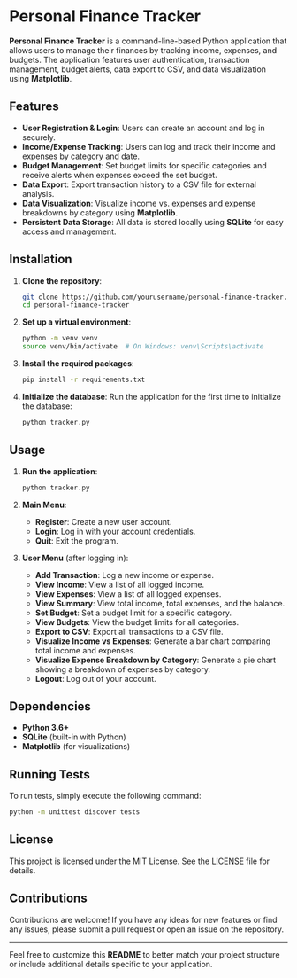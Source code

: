 
# Personal Finance Tracker

**Personal Finance Tracker** is a command-line-based Python application that allows users to manage their finances by tracking income, expenses, and budgets. The application features user authentication, transaction management, budget alerts, data export to CSV, and data visualization using **Matplotlib**.

## Features

- **User Registration & Login**: Users can create an account and log in securely.
- **Income/Expense Tracking**: Users can log and track their income and expenses by category and date.
- **Budget Management**: Set budget limits for specific categories and receive alerts when expenses exceed the set budget.
- **Data Export**: Export transaction history to a CSV file for external analysis.
- **Data Visualization**: Visualize income vs. expenses and expense breakdowns by category using **Matplotlib**.
- **Persistent Data Storage**: All data is stored locally using **SQLite** for easy access and management.

## Installation

1. **Clone the repository**:
    ```bash
    git clone https://github.com/yourusername/personal-finance-tracker.git
    cd personal-finance-tracker
    ```

2. **Set up a virtual environment**:
    ```bash
    python -m venv venv
    source venv/bin/activate  # On Windows: venv\Scripts\activate
    ```

3. **Install the required packages**:
    ```bash
    pip install -r requirements.txt
    ```

4. **Initialize the database**:
    Run the application for the first time to initialize the database:
    ```bash
    python tracker.py
    ```

## Usage

1. **Run the application**:
    ```bash
    python tracker.py
    ```

2. **Main Menu**:
    - **Register**: Create a new user account.
    - **Login**: Log in with your account credentials.
    - **Quit**: Exit the program.

3. **User Menu** (after logging in):
    - **Add Transaction**: Log a new income or expense.
    - **View Income**: View a list of all logged income.
    - **View Expenses**: View a list of all logged expenses.
    - **View Summary**: View total income, total expenses, and the balance.
    - **Set Budget**: Set a budget limit for a specific category.
    - **View Budgets**: View the budget limits for all categories.
    - **Export to CSV**: Export all transactions to a CSV file.
    - **Visualize Income vs Expenses**: Generate a bar chart comparing total income and expenses.
    - **Visualize Expense Breakdown by Category**: Generate a pie chart showing a breakdown of expenses by category.
    - **Logout**: Log out of your account.

## Dependencies

- **Python 3.6+**
- **SQLite** (built-in with Python)
- **Matplotlib** (for visualizations)

## Running Tests

To run tests, simply execute the following command:

```bash
python -m unittest discover tests
```

## License

This project is licensed under the MIT License. See the [LICENSE](LICENSE) file for details.

## Contributions

Contributions are welcome! If you have any ideas for new features or find any issues, please submit a pull request or open an issue on the repository.

---

Feel free to customize this **README** to better match your project structure or include additional details specific to your application.
